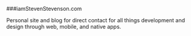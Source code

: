 ###iamStevenStevenson.com

Personal site and blog for direct contact for all things development and design through web, mobile, and native apps.